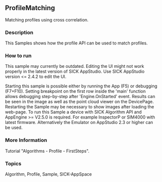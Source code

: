 ## ProfileMatching

Matching profiles using cross correlation.

### Description

This Samples shows how the profile API can be used to match profiles.

### How to run

This sample may currently be outdated.
Editing the UI might not work properly in the latest version of SICK AppStudio. Use SICK AppStudio version <= 2.4.2 to edit the UI.

Starting this sample is possible either by running the App (F5) or debugging (F7+F10). Setting breakpoint on the first row inside the 'main' function allows debugging step-by-step after 'Engine.OnStarted' event. Results can be seen in the image as well as the point cloud viewer on the DevicePage.
Restarting the Sample may be necessary to show images after loading the web-page. To run this Sample a device with SICK Algorithm API and AppEngine >= V2.5.0 is required. For example InspectorP or SIM4000 with latest firmware. Alternatively the Emulator on AppStudio 2.3 or higher can be used.

### More Information

Tutorial "Algorithms - Profile - FirstSteps".

### Topics

Algorithm, Profile, Sample, SICK-AppSpace

